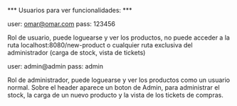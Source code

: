 *** Usuarios para ver funcionalidades: ***

user: omar@omar.com
pass: 123456

Rol de usuario, puede loguearse y ver los productos, no puede acceder a la ruta localhost:8080/new-product o cualquier ruta exclusiva del administrador (carga de stock, vista de tickets)

user: admin@admin
pass: admin

Rol de administrador, puede loguearse y ver los productos como un usuario normal. Sobre el header aparece un boton de Admin, para administrar el stock, la carga de un nuevo producto y la vista de los tickets de compras.